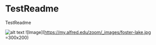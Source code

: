 # TestReadme
TestReadme

![alt text](https://my.alfred.edu/zoom/_images/foster-lake.jpg)
![Image](https://my.alfred.edu/zoom/_images/foster-lake.jpg =300x200)
